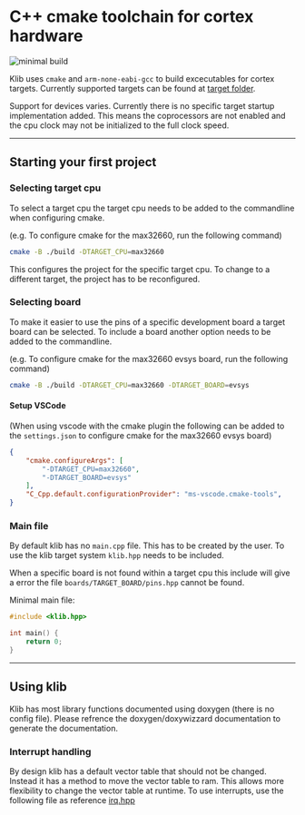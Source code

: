 # C++ cmake toolchain for cortex hardware

![minimal build](https://github.com/itzandroidtab/klib/actions/workflows/cmake.yml/badge.svg)

Klib uses `cmake` and `arm-none-eabi-gcc` to build excecutables for cortex targets. Currently supported targets can be found at [target folder](./targets/).

Support for devices varies. Currently there is no specific target startup implementation added. This means the coprocessors are not enabled and the cpu clock may not be initialized to the full clock speed.

---

## Starting your first project

### Selecting target cpu
To select a target cpu the target cpu needs to be added to the commandline when configuring cmake. 

(e.g. To configure cmake for the max32660, run the following command)
```sh
cmake -B ./build -DTARGET_CPU=max32660
```
This configures the project for the specific target cpu. To change to a different target, the project has to be reconfigured.

### Selecting board 
To make it easier to use the pins of a specific development board a target board can be selected. To include a board another option needs to be added to the commandline. 

(e.g. To configure cmake for the max32660 evsys board, run the following command)
```sh
cmake -B ./build -DTARGET_CPU=max32660 -DTARGET_BOARD=evsys
```

#### Setup VSCode
(When using vscode with the cmake plugin the following can be added to the `settings.json` to configure cmake for the max32660 evsys board)
```json
{
    "cmake.configureArgs": [
        "-DTARGET_CPU=max32660",
        "-DTARGET_BOARD=evsys"
    ],
    "C_Cpp.default.configurationProvider": "ms-vscode.cmake-tools",
}
```

### Main file
By default klib has no `main.cpp` file. This has to be created by the user. To use the klib target system `klib.hpp` needs to be included. 

When a specific board is not found within a target cpu this include will give a error the file `boards/TARGET_BOARD/pins.hpp` cannot be found.

Minimal main file:
```cpp
#include <klib.hpp>

int main() {
    return 0;
}
```

---

## Using klib
Klib has most library functions documented using doxygen (there is no config file). Please refrence the doxygen/doxywizzard documentation to generate the documentation. 

### Interrupt handling
By design klib has a default vector table that should not be changed. Instead it has a method to move the vector table to ram. This allows more flexibility to change the vector table at runtime. To use interrupts, use the following file as reference [irq.hpp](./klib/irq.hpp)
